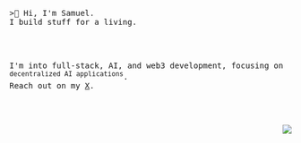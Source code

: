 <img src="https://lihbr.com/api/hr" alt="separator" height="3" width="2%" /> <br />

<samp>
  >👋 Hi, I'm Samuel. <br />
  I build stuff for a living.
</samp>

</br></br>

<samp>
 I'm into full-stack, AI, and web3 development, focusing on <sup>decentralized AI applications</sup>. <br />
    Reach out on my <a href="https://x.com/samueldans0" target="_blank">X</a>.
<!--   Reach out on my <a href="https://samueldanso.com/" target="_blank">website</a> or <a href="https://x.com/samueldans0" target="_blank">X</a>. -->
</samp>

</br></br>

<p align="right">
  <img src="https://visitor-badge.laobi.icu/badge?page_id=cahyawibawa&left_color=black&left_text=visitors&right_color=black">
</p>













